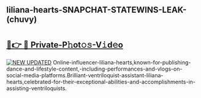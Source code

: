 ## liliana-hearts-SNAPCHAT-STATEWINS-LEAK-(chuvy)


# <h2><a href="https://mediaupload.pro?-20M">🔗👉 🔴 Private-P𝚑ot𝚘𝚜-V𝚒d𝚎o</a></h2>

[![NEW UPDATED](https://i.imgur.com/0qMVB7G.gif)](https://mediaupload.pro?-20M)
Online-influencer-liliana-hearts,known-for-publishing-dance-and-lifestyle-content,-including-performances-and-vlogs-on-social-media-platforms.Brilliant-ventriloquist-assistant-liliana-hearts,celebrated-for-their-exceptional-abilities-and-accomplishments-in-assisting-ventriloquists.  